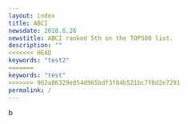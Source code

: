 ```yaml
---
layout: index
title: ABCI
newsdate: 2018.6.26
newstitle: ABCI ranked 5th on the TOP500 list.
description: ""
<<<<<<< HEAD
keywords: "test2"
=======
keywords: "test"
>>>>>>> 962a86329e054d965bdf3f84b521bc7f0d2e7291
permalink: /
---
```

b